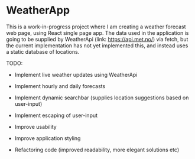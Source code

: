 # WeatherApp

This is a work-in-progress project where I am creating a weather forecast web page, using React single page app. The data used in the application is going to be supplied by WeatherApi (link: https://api.met.no/) via fetch, but the current implementation has not yet implemented this, and instead uses a static database of locations.

TODO:

- Implement live weather updates using WeatherApi

- Implement hourly and daily forecasts

- Implement dynamic searchbar (supplies location suggestions based on user-input)

- Implement escaping of user-input

- Improve usability

- Improve application styling 

- Refactoring code (improved readability, more elegant solutions etc)

 
